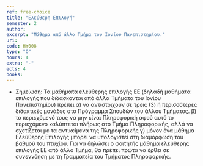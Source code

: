 ```yaml
---
ref: free-choice
title: "Ελεύθερη Επιλογή"
semester: 2
author: 
excerpt: "Μάθημα από άλλο Tμήμα του Ιονίου Πανεπιστημίου."
uri: 
code: HY008
type: "Ο"
hours: 4
extra: "-"
ects: 4
books: 
---
```


- Σημείωση: Τα μαθήματα ελεύθερης επιλογής ΕΕ (δηλαδή μαθήματα επιλογής που διδάσκονται από άλλα Τμήματα του Ιονίου Πανεπιστημίου) πρέπει α) να αντιστοιχούν σε τρεις (3) ή περισσότερες διδακτικές μονάδες στο Πρόγραμμα Σπουδών του άλλου Τμήματος. β) το περιεχόμενό τους να μην είναι Πληροφορική αφού αυτό το περιεχόμενο καλύπτεται πλήρως στο Τμήμα Πληροφορικής, αλλά να σχετίζεται με τα αντικείμενα της Πληροφορικής γ) μόνον ένα μάθημα Ελεύθερης Επιλογής μπορεί να υπολογιστεί στη διαμόρφωση του βαθμού του πτυχίου. Για να δηλώσει ο φοιτητής μάθημα ελεύθερης επιλογής ΕΕ από άλλο Τμήμα, θα πρέπει πρώτα να έρθει σε συνεννόηση με τη Γραμματεία του Τμήματος Πληροφορικής.

